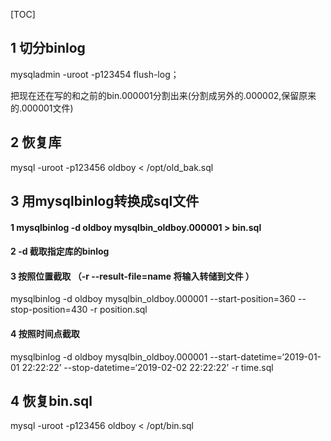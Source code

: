 [TOC]

## 1 切分binlog

mysqladmin -uroot -p123454 flush-log；

把现在还在写的和之前的bin.000001分割出来(分割成另外的.000002,保留原来的.000001文件)

## 2 恢复库

mysql -uroot -p123456 oldboy < /opt/old_bak.sql

## 3 用mysqlbinlog转换成sql文件

#### 1 mysqlbinlog -d oldboy mysqlbin_oldboy.000001 > bin.sql

#### 2  -d  截取指定库的binlog

#### 3 按照位置截取 （-r   --result-file=name  将输入转储到文件 ）

mysqlbinlog -d oldboy mysqlbin_oldboy.000001 --start-position=360 --stop-position=430 -r position.sql

#### 4 按照时间点截取

mysqlbinlog -d oldboy mysqlbin_oldboy.000001 --start-datetime=‘2019-01-01 22:22:22’ --stop-datetime=‘2019-02-02 22:22:22’ -r time.sql

## 4 恢复bin.sql

mysql -uroot -p123456 oldboy < /opt/bin.sql

